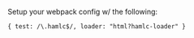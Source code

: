 Setup your webpack config w/ the following:

````
{ test: /\.hamlc$/, loader: "html?hamlc-loader" }
````